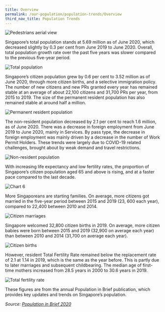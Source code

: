 ```yaml
---
title: Overview
permalink: /our-population/population-trends/Overview
third_nav_title: Population Trends
---
```


![Pedestrians aerial view](/images/stock-image-6.jpg)

Singapore’s total population stands at 5.69 million as of June 2020, which decreased slightly by 0.3 per cent from June 2019 to June 2020. Overall, total population growth rate over the past five years was slower compared to the previous five-year period.

![Total population](/images/diagram-1.png)

Singapore’s citizen population grew by 0.6 per cent to 3.52 million as of June 2020, through more citizen births, and a selective immigration policy. The number of new citizens and new PRs granted every year has remained stable at an average of about 22,100 citizens and 31,700 PRs per year, from 2015 to 2019. The size of the permanent resident population has also remained stable at around half a million.

![Permanent resident population](/images/chart-1.png)

The non-resident population decreased by 2.1 per cent to reach 1.6 million, as of June 2020. There was a decrease in foreign employment from June 2019 to June 2020, mainly in Services. By pass type, the decrease in foreign employment was mainly driven by a decrease in the number of Work Permit Holders. These trends were largely due to COVID-19 related challenges, brought about by weak demand and travel restrictions.

![Non-resident population](/images/chart-2.png)

With increasing life expectancy and low fertility rates, the proportion of Singapore’s citizen population aged 65 and above is rising, and at a faster pace compared to the last decade.

![Chart 6](/images/chart-6-1.png)

More Singaporeans are starting families. On average, more citizens got married in the five-year period between 2015 and 2019 (23, 600 each year), compared to 22,400 between 2010 and 2014.

![Citizen marriages](/images/chart-8.png)

Singapore welcomed 32,800 citizen births in 2019. On average, more citizen babies were born between 2015 and 2019 (32,900 on average each year) than between 2010 and 2014 (31,700 on average each year).

![Citizen births](/images/chart-11.png)

However, resident Total Fertility Rate remained below the replacement rate of 2.1 at 1.14 in 2019, which is the same as the year before. This is partly due to later marriages and subsequent childbearing. The median age of first-time mothers increased from 28.5 years in 2000 to 30.6 years in 2019.

![Total fertility rate](/images/chart-12.png)

These figures are from the annual Population in Brief publication, which provides key updates and trends on Singapore’s population.

*Source: [Population in Brief 2020](/media-centre/publications/population-in-brief)*
